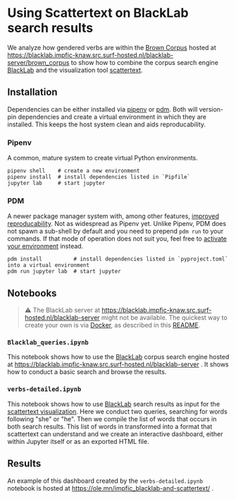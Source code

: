 # Using Scattertext on BlackLab search results

We analyze how gendered verbs are within the [Brown Corpus](http://korpus.uib.no/icame/manuals/BROWN/INDEX.HTM) hosted at https://blacklab.impfic-knaw.src.surf-hosted.nl/blacklab-server/brown_corpus to show how to combine the corpus search engine [BlackLab](http://inl.github.io/BlackLab/) and the visualization tool [scattertext](https://github.com/JasonKessler/scattertext).

## Installation
Dependencies can be either installed via [pipenv](https://pipenv.pypa.io/en/latest/) or [pdm](https://pdm.fming.dev/latest/). Both will version-pin dependencies and create a virtual environment in which they are installed. This keeps the host system clean and aids reproducability.

### Pipenv
A common, mature system to create virtual Python environments.

```
pipenv shell    # create a new environment
pipenv install  # install dependencies listed in `Pipfile`
jupyter lab     # start jupyter
```

### PDM
A newer package manager system with, among other features, [improved reproducability](https://frostming.com/2021/03-26/pm-review-2021/). Not as widespread as Pipenv yet. Unlike Pipenv, PDM does not spawn a sub-shell by default and you need to prepend `pdm run` to your commands. If that mode of operation does not suit you, feel free to [activate your environment](https://pdm.fming.dev/latest/usage/venv/) instead.

```
pdm install          # install dependencies listed in `pyproject.toml` into a virtual environment
pdm run jupyter lab  # start jupyter
```

## Notebooks

> :warning: The BlackLab server at https://blacklab.impfic-knaw.src.surf-hosted.nl/blacklab-server might not be available. The quickest way to create your own is via [Docker](https://www.docker.com/), as described in this [README](https://github.com/INL/BlackLab/tree/dev/docker).

### `Blacklab_queries.ipynb`

This notebook shows how to use the [BlackLab](http://inl.github.io/BlackLab/) corpus search engine hosted at https://blacklab.impfic-knaw.src.surf-hosted.nl/blacklab-server . It shows how to conduct a basic search and browse the results.

### `verbs-detailed.ipynb`

This notebook shows how to use [BlackLab](http://inl.github.io/BlackLab/) search results as input for the [scattertext visualization](https://github.com/JasonKessler/scattertext). Here we conduct two queries, searching for words following "she" or "he". Then we compile the list of words that occurs in both search results. This list of words in transformed into a format that scattertext can understand and we create an interactive dashboard, either within Jupyter itself or as an exported HTML file.

## Results

An example of this dashboard created by the `verbs-detailed.ipynb` notebook is hosted at https://ole.mn/impfic_blacklab-and-scattertext/ .
